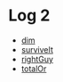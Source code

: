 # Log 2
- [dim](https://app.codesignal.com/challenge/pngP3vJ74YdtyBaWb)
- [surviveIt](https://app.codesignal.com/challenge/Bw63XoZg24SpfJtcR)
- [rightGuy](https://app.codesignal.com/challenge/5W5Q5fNMiauqSgA6c)
- [totalOr](https://app.codesignal.com/challenge/NXE7XwgYZvCXRY6PW)
